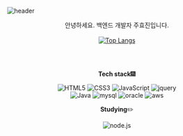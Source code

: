 ![header](https://capsule-render.vercel.app/api?type=soft&color=gradient&height=160&section=header&text=MEMOZ00%20Github&fontColor=#fff&fontSize=60&fontAlign=50)

<div align=center>
  
  안녕하세요. 백엔드 개발자 주효진입니다.  
  <br>
  [![Top Langs](https://github-readme-stats.vercel.app/api/top-langs/?username=MEMOZ00&layout=compact)](https://github.com/MEMOZ00/github-readme-stats)
  <br>
  <h2></h2>
  <br>
  
  **Tech stack**:fireworks:
  
  ![HTML5](https://img.shields.io/badge/-HTML5-E34F26?style=flat-square&logo=HTML5&logoColor=white)
  ![CSS3](https://img.shields.io/badge/-CSS3-1572B6?style=flat-square&logo=HTML5&logoColor=white)
  ![JavaScript](https://img.shields.io/badge/-JavaScript-F7DF1E?style=flat-square&logo=JavaScript&logoColor=black)
  ![jquery](https://img.shields.io/badge/-jquery-0769AD?style=flat-square&logo=jquery&logoColor=black)
  <br>
  ![Java](https://img.shields.io/badge/-Java-007396?style=flat-square&logo=Java&logoColor=black)
  ![mysql](https://img.shields.io/badge/-mysql-4479A1?style=flat-square&logo=mysql&logoColor=white)
  ![oracle](https://img.shields.io/badge/-oracle-F80000?style=flat-square&logo=oracle&logoColor=black)
  ![aws](https://img.shields.io/badge/-amazonaws-232F3E?style=flat-square&logo=amazonaws&logoColor=white)
  
  **Studying**:pencil2:
  
  ![node.js](https://img.shields.io/badge/-node.js-339933?style=flat-square&logo=node.js&logoColor=black)
  
</div>

<!--
**MEMOZ00/MEMOZ00** is a ✨ _special_ ✨ repository because its `README.md` (this file) appears on your GitHub profile.

Here are some ideas to get you started:

- 🔭 I’m currently working on ...
- 🌱 I’m currently learning ...
- 👯 I’m looking to collaborate on ...
- 🤔 I’m looking for help with ...
- 💬 Ask me about ...
- 📫 How to reach me: ...
- 😄 Pronouns: ...
- ⚡ Fun fact: ...
-->
